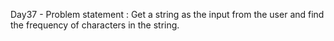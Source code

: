 Day37 - Problem statement : Get a string as the input from the user and find the frequency of characters in the string.
